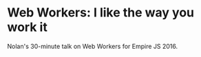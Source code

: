Web Workers: I like the way you work it
=====

Nolan's 30-minute talk on Web Workers for Empire JS 2016.
